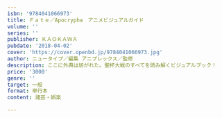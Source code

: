 ```yaml
---
isbn: '9784041066973'
title: Ｆａｔｅ／Apocrypha　アニメビジュアルガイド
volume: ''
series: ''
publisher: ＫＡＯＫＡＷＡ
pubdate: '2018-04-02'
cover: 'https://cover.openbd.jp/9784041066973.jpg'
author: ニュータイプ／編集 アニプレックス／監修
description: ここに外典は紡がれた。聖杯大戦のすべてを読み解くビジュアルブック！
price: '3000'
genre: ''
target: 一般
format: 単行本
content: 諸芸・娯楽

---
```

